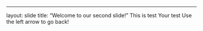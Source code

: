 ---
layout: slide
title: “Welcome to our second slide!”
This is test
Your test
Use the left arrow to go back!
